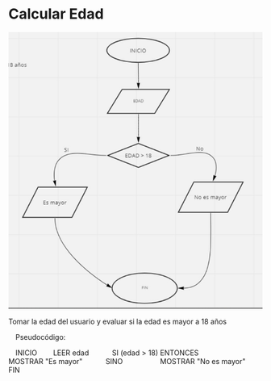 # Calcular Edad

![diagrama](./diagrama.jpg)

Tomar la edad del usuario y evaluar si la edad es mayor a 18 años

 Pseudocódigo:

 INICIO
  LEER edad
   SI (edad > 18) ENTONCES
     MOSTRAR "Es mayor"
   SINO 
     MOSTRAR "No es mayor"
 FIN